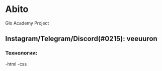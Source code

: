 # Abito
Glo Academy Project
## Instagram/Telegram/Discord(#0215): veeuuron
### Технологии:
-html
-css
